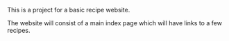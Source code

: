 This is a project for a basic recipe website.

The website will consist of a main index page which will have links to a few recipes.